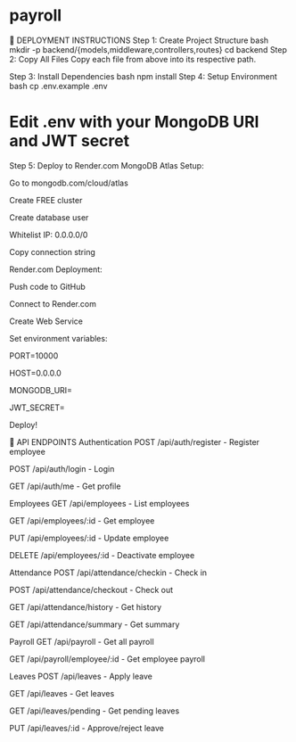 # payroll

🚀 DEPLOYMENT INSTRUCTIONS
Step 1: Create Project Structure
bash
mkdir -p backend/{models,middleware,controllers,routes}
cd backend
Step 2: Copy All Files
Copy each file from above into its respective path.

Step 3: Install Dependencies
bash
npm install
Step 4: Setup Environment
bash
cp .env.example .env
# Edit .env with your MongoDB URI and JWT secret
Step 5: Deploy to Render.com
MongoDB Atlas Setup:

Go to mongodb.com/cloud/atlas

Create FREE cluster

Create database user

Whitelist IP: 0.0.0.0/0

Copy connection string

Render.com Deployment:

Push code to GitHub

Connect to Render.com

Create Web Service

Set environment variables:

PORT=10000

HOST=0.0.0.0

MONGODB_URI=<your-mongodb-uri>

JWT_SECRET=<generate-random-32-char-string>

Deploy!

📱 API ENDPOINTS
Authentication
POST /api/auth/register - Register employee

POST /api/auth/login - Login

GET /api/auth/me - Get profile

Employees
GET /api/employees - List employees

GET /api/employees/:id - Get employee

PUT /api/employees/:id - Update employee

DELETE /api/employees/:id - Deactivate employee

Attendance
POST /api/attendance/checkin - Check in

POST /api/attendance/checkout - Check out

GET /api/attendance/history - Get history

GET /api/attendance/summary - Get summary

Payroll
GET /api/payroll - Get all payroll

GET /api/payroll/employee/:id - Get employee payroll

Leaves
POST /api/leaves - Apply leave

GET /api/leaves - Get leaves

GET /api/leaves/pending - Get pending leaves

PUT /api/leaves/:id - Approve/reject leave
